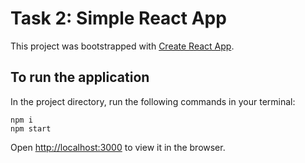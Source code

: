 # Task 2: Simple React App

This project was bootstrapped with [Create React App](https://github.com/facebook/create-react-app).

## To run the application

In the project directory, run the following commands in your terminal:

```
npm i
npm start
```

Open [http://localhost:3000](http://localhost:3000) to view it in the browser.
